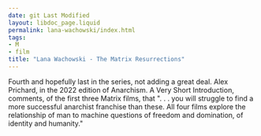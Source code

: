 ```yaml
---
date: git Last Modified
layout: libdoc_page.liquid
permalink: lana-wachowski/index.html
tags:
- M
- film
title: "Lana Wachowski - The Matrix Resurrections"
---
```


Fourth and hopefully last in the series, not adding a great deal. Alex Prichard, in the 2022 edition of Anarchism. A Very Short Introduction, comments, of the first three Matrix films, that ". . . you will struggle to find a more successful anarchist franchise than these. All four films explore the relationship of man to machine questions of freedom and domination, of identity and humanity."